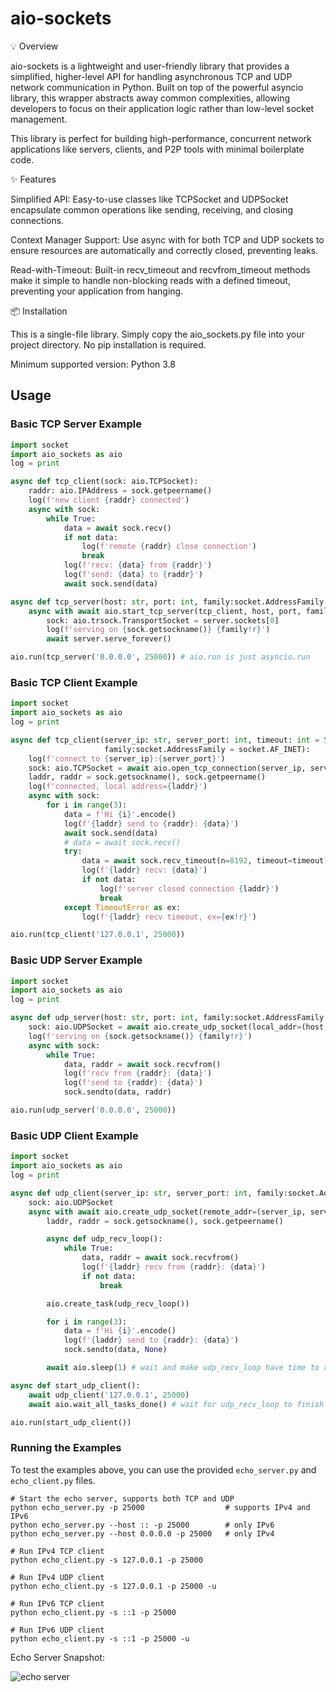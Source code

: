 # aio-sockets

💡 Overview

aio-sockets is a lightweight and user-friendly library that provides a simplified, higher-level API for handling asynchronous TCP and UDP network communication in Python. Built on top of the powerful asyncio library, this wrapper abstracts away common complexities, allowing developers to focus on their application logic rather than low-level socket management.

This library is perfect for building high-performance, concurrent network applications like servers, clients, and P2P tools with minimal boilerplate code.

✨ Features

Simplified API: Easy-to-use classes like TCPSocket and UDPSocket encapsulate common operations like sending, receiving, and closing connections.

Context Manager Support: Use async with for both TCP and UDP sockets to ensure resources are automatically and correctly closed, preventing leaks.

Read-with-Timeout: Built-in recv_timeout and recvfrom_timeout methods make it simple to handle non-blocking reads with a defined timeout, preventing your application from hanging.

📦 Installation

This is a single-file library. Simply copy the aio_sockets.py file into your project directory. No pip installation is required.

Minimum supported version: Python 3.8

## Usage

### Basic TCP Server Example

```python
import socket
import aio_sockets as aio
log = print

async def tcp_client(sock: aio.TCPSocket):
    raddr: aio.IPAddress = sock.getpeername()
    log(f'new client {raddr} connected')
    async with sock:
        while True:
            data = await sock.recv()
            if not data:
                log(f'remote {raddr} close connection')
                break
            log(f'recv: {data} from {raddr}')
            log(f'send: {data} to {raddr}')
            await sock.send(data)

async def tcp_server(host: str, port: int, family:socket.AddressFamily = socket.AF_INET):
    async with await aio.start_tcp_server(tcp_client, host, port, family=family) as server:
        sock: aio.trsock.TransportSocket = server.sockets[0]
        log(f'serving on {sock.getsockname()} {family!r}')
        await server.serve_forever()

aio.run(tcp_server('0.0.0.0', 25000)) # aio.run is just asyncio.run
```

### Basic TCP Client Example

```python
import socket
import aio_sockets as aio
log = print

async def tcp_client(server_ip: str, server_port: int, timeout: int = 5,
                     family:socket.AddressFamily = socket.AF_INET):
    log(f'connect to {server_ip}:{server_port}')
    sock: aio.TCPSocket = await aio.open_tcp_connection(server_ip, server_port, family=family)
    laddr, raddr = sock.getsockname(), sock.getpeername()
    log(f'connected, local address={laddr}')
    async with sock:
        for i in range(3):
            data = f'Hi {i}'.encode()
            log(f'{laddr} send to {raddr}: {data}')
            await sock.send(data)
            # data = await sock.recv()
            try:
                data = await sock.recv_timeout(n=8192, timeout=timeout)
                log(f'{laddr} recv: {data}')
                if not data:
                    log(f'server closed connection {laddr}')
                    break
            except TimeoutError as ex:
                log(f'{laddr} recv timeout, ex={ex!r}')

aio.run(tcp_client('127.0.0.1', 25000))
```

### Basic UDP Server Example

```python
import socket
import aio_sockets as aio
log = print

async def udp_server(host: str, port: int, family:socket.AddressFamily = socket.AF_INET):
    sock: aio.UDPSocket = await aio.create_udp_socket(local_addr=(host, port), family=family)
    log(f'serving on {sock.getsockname()} {family!r}')
    async with sock:
        while True:
            data, raddr = await sock.recvfrom()
            log(f'recv from {raddr}: {data}')
            log(f'send to {raddr}: {data}')
            sock.sendto(data, raddr)

aio.run(udp_server('0.0.0.0', 25000))
```

### Basic UDP Client Example

```python
import socket
import aio_sockets as aio
log = print

async def udp_client(server_ip: str, server_port: int, family:socket.AddressFamily = socket.AF_INET):
    sock: aio.UDPSocket
    async with await aio.create_udp_socket(remote_addr=(server_ip, server_port), family=family) as sock:
        laddr, raddr = sock.getsockname(), sock.getpeername()

        async def udp_recv_loop():
            while True:
                data, raddr = await sock.recvfrom()
                log(f'{laddr} recv from {raddr}: {data}')
                if not data:
                    break

        aio.create_task(udp_recv_loop())

        for i in range(3):
            data = f'Hi {i}'.encode()
            log(f'{laddr} send to {raddr}: {data}')
            sock.sendto(data, None)

        await aio.sleep(1) # wait and make udp_recv_loop have time to receive

async def start_udp_client():
    await udp_client('127.0.0.1', 25000)
    await aio.wait_all_tasks_done() # wait for udp_recv_loop to finish

aio.run(start_udp_client())
```

### Running the Examples

To test the examples above, you can use the provided `echo_server.py` and `echo_client.py` files.

```shell
# Start the echo server, supports both TCP and UDP
python echo_server.py -p 25000                  # supports IPv4 and IPv6
python echo_server.py --host :: -p 25000        # only IPv6
python echo_server.py --host 0.0.0.0 -p 25000   # only IPv4

# Run IPv4 TCP client
python echo_client.py -s 127.0.0.1 -p 25000

# Run IPv4 UDP client
python echo_client.py -s 127.0.0.1 -p 25000 -u

# Run IPv6 TCP client
python echo_client.py -s ::1 -p 25000

# Run IPv6 UDP client
python echo_client.py -s ::1 -p 25000 -u
```

Echo Server Snapshot:

![echo server](images/echo_server.png)